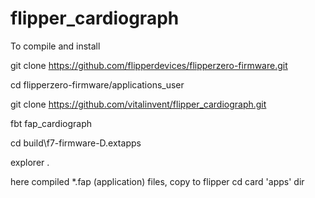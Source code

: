 # flipper_cardiograph

To compile and install

git clone https://github.com/flipperdevices/flipperzero-firmware.git

cd flipperzero-firmware/applications_user 

git clone https://github.com/vitalinvent/flipper_cardiograph.git

fbt fap_cardiograph

cd build\f7-firmware-D\.extapps

explorer .

here compiled *.fap (application) files, copy to flipper cd card 'apps' dir

